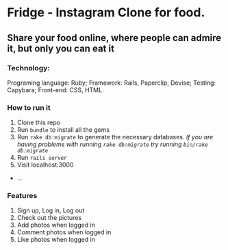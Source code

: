 # Fridge - Instagram Clone for food.
## Share your food online, where people can admire it, but only you can eat it

### Technology:

Programing language: Ruby;
Framework: Rails, Paperclip, Devise;
Testing: Capybara;
Front-end: CSS, HTML.

### How to run it

1. Clone this repo
2. Run ```bundle``` to install all the gems
3. Run ```rake db:migrate``` to generate the necessary databases. *If you are having problems with running ```rake db:migrate``` try running ```bin/rake db:migrate```*
4. Run ```rails server```
5. Visit localhost:3000

* ...

### Features
1) Sign up, Log in, Log out
2) Check out the pictures
3) Add photos when logged in
4) Comment photos when logged in
5) Like photos when logged in
